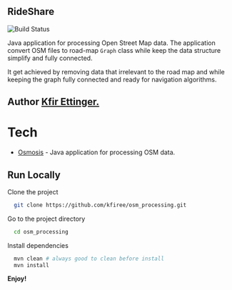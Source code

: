 
## RideShare
![Build Status](https://github.com/openstreetmap/osmosis/actions/workflows/continuous-integration.yml/badge.svg)

Java application for processing Open Street Map data.
The application convert OSM files to road-map `Graph` class while keep the data structure simplify and fully connected.

It get achieved by removing data that irrelevant to the road map and while keeping the graph fully connected and ready for navigation algorithms.



## Author [Kfir Ettinger.](https://github.com/kfiree)

# Tech
- [Osmosis] - Java application for processing OSM data.


## Run Locally

Clone the project

```bash
  git clone https://github.com/kfiree/osm_processing.git 
```

Go to the project directory

```bash
  cd osm_processing
```

Install dependencies

```bash
  mvn clean # always good to clean before install
  mvn install
```


**Enjoy!**


[Osmosis]: <https://wiki.openstreetmap.org/wiki/Osmosis>
